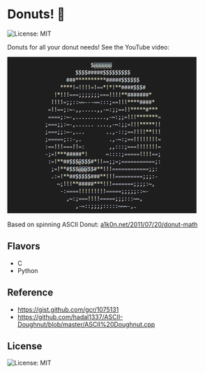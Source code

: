# Donuts! 🍩

![License: MIT](https://img.shields.io/badge/License-MIT-blue.svg) 

Donuts for all your donut needs! See the YouTube video: 

![donut](screenshot/donut.gif)

Based on spinning ASCII Donut: [a1k0n.net/2011/07/20/donut-math](https://www.a1k0n.net/2011/07/20/donut-math.html)  

## Flavors

* C
* Python

## Reference

* https://gist.github.com/gcr/1075131
* https://github.com/hadal1337/ASCII-Doughnut/blob/master/ASCII%20Doughnut.cpp

## License

![License: MIT](https://img.shields.io/badge/License-MIT-blue.svg) 

